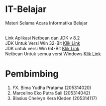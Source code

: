 # IT-Belajar


Materi Selama Acara Informatika Belajar

<br>
Link Aplikasi Netbean dan JDK v 8.2 
<br>
JDK Untuk Versi Win 32-Bit <a href ="https://studentusdac-my.sharepoint.com/:u:/g/personal/205314020_student_usd_ac_id/ETszFiI8IgdFm91tNyON3ZYBqBH2dNm4NPvlkUQe9DHf-A?e=2IsDcc"> Klik Link</a>
<br>
JDK untuk versi Win 64-Bit <a href="https://studentusdac-my.sharepoint.com/:u:/g/personal/205314020_student_usd_ac_id/EZ6-99odDR1CmYpea_LjZ0cBkfJJnBdUkodD-S4mZ32F-g?e=l4FI1e">Klik Link</a>
<br>
Netbean Untuk semua versi Windows <a href="https://studentusdac-my.sharepoint.com/:u:/g/personal/205314020_student_usd_ac_id/ERe_KS2SDB9Kinzgj5tp_58B6WwQjbnGGcjCjucZLHpzlw?e=cYJniQ">Klik Link</a>


# Pembimbing
1.	FX. Bima Yudha Pratama (205314020)
2.	Marcelino Eko Putra Sali (205314042)
3.	Blasius Chelvyn Kera Kleden (205314117)
